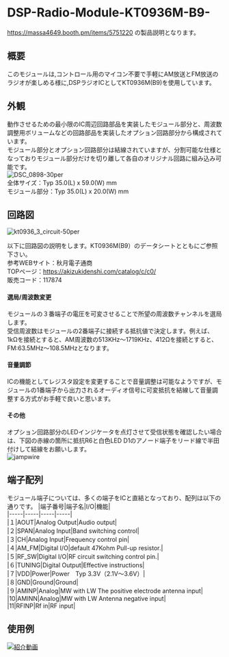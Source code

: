 # DSP-Radio-Module-KT0936M-B9-
https://massa4649.booth.pm/items/5751220 の製品説明となります。  

## 概要  
このモジュールは,コントロール用のマイコン不要で手軽にAM放送とFM放送のラジオが楽しめる様に,DSPラジオICとしてKT0936M(B9)を使用しています。  

## 外観  
動作させるための最小限のIC周辺回路部品を実装したモジュール部分と、周波数調整用ボリュームなどの回路部品を実装したオプション回路部分から構成されています。  
モジュール部分とオプション回路部分は結線されていますが、分割可能な仕様となっておりモジュール部分だけを切り離して各自のオリジナル回路に組み込み可能です。  
![DSC_0898-30per](https://github.com/user-attachments/assets/e041a882-cf47-4a82-98d3-5dfec1a336d6)  
全体サイズ：Typ 35.0(L) x 59.0(W) mm  
モジュール部分：Typ 35.0(L) x 20.0(W) mm  

## 回路図  
![kt0936_3_circuit-50per](https://github.com/user-attachments/assets/3e9e724c-bf9f-4328-a693-0c28450533a1)  

以下に回路図の説明をします。KT0936M(B9）のデータシートとともにご参照下さい。  
参考WEBサイト：秋月電子通商  
TOPページ：https://akizukidenshi.com/catalog/c/c0/  
販売コード：117874  

#### 選局/周波数変更  
モジュールの３番端子の電圧を可変させることで所望の周波数チャンネルを選局します。  
受信周波数はモジュールの2番端子に接続する抵抗値で決定します。例えば、1kΩを接続とすると、AM周波数の513KHz～1719KHz、412Ωを接続とすると、FM:63.5MHz～108.5MHzとなります。

#### 音量調節  
ICの機能としてレジスタ設定を変更することで音量調整は可能なようですが、モジュールの1番端子から出力されるオーディオ信号に可変抵抗を結線して音量調整する方式がお手軽で良いと思います。  

#### その他  
オプション回路部分のLEDインジケータを点灯させて受信状態を確認したい場合は、下図の赤線の箇所に抵抗R6と白色LED D1のアノード端子をリード線で半田付けして結線をお願いします。  
![jampwire](https://github.com/user-attachments/assets/e48b2e63-1d04-4f28-a70c-d0d1a0bdd69c)  

## 端子配列  
モジュール端子については、多くの端子をICと直結となっており、配列は以下の通りです。
|端子番号|端子名|I/O|機能|  
|-----|-----|-----|-----|  
|１|AOUT|Analog Output|Audio output|  
|２|SPAN|Analog Input|Band switching control|  
|３|CH|Analog Input|Frequency control pin|  
|４|AM_FM|Digital I/O|default 47Kohm Pull-up resistor.|  
|５|RF_SW|Digital I/O|RF circuit switching control pin.|  
|６|TUNING|Digital Output|Effective instructions|  
|７|VDD|Power|Power　Typ 3.3V（2.1V～3.6V）|  
|８|GND|Ground|Ground|  
|９|AMINP|Analog|MW with LW The positive electrode antenna input|  
|10|AMINN|Analog|MW with LW Antenna negative input|  
|11|RFINP|Rf in|RF input|  

## 使用例  
[![紹介動画]()](https://youtu.be/TwNbtVV50xo)  
